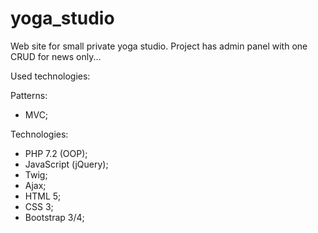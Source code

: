 # yoga_studio
Web site for small private yoga studio. Project has admin panel with one CRUD for news only...

Used technologies:

Patterns:
- MVC;

Technologies:
- PHP 7.2 (OOP);
- JavaScript (jQuery);
- Twig;
- Ajax;
- HTML 5;
- CSS 3;
- Bootstrap 3/4;



